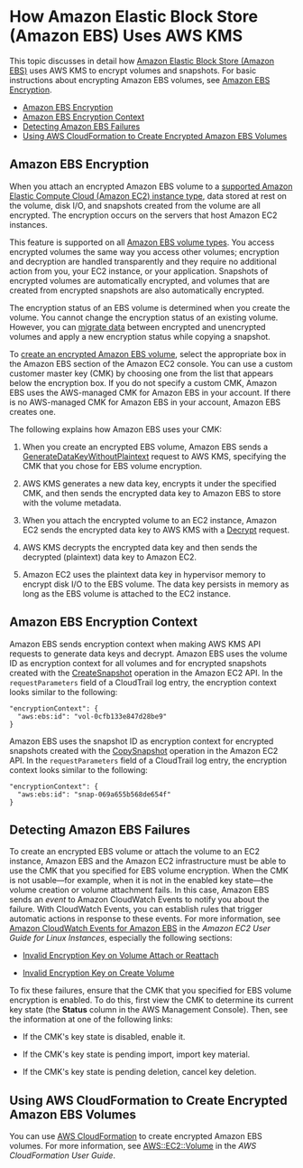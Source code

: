 # How Amazon Elastic Block Store \(Amazon EBS\) Uses AWS KMS<a name="services-ebs"></a>

This topic discusses in detail how [Amazon Elastic Block Store \(Amazon EBS\)](http://docs.aws.amazon.com/AWSEC2/latest/UserGuide/AmazonEBS.html) uses AWS KMS to encrypt volumes and snapshots\. For basic instructions about encrypting Amazon EBS volumes, see [Amazon EBS Encryption](http://docs.aws.amazon.com/AWSEC2/latest/UserGuide/EBSEncryption.html)\.


+ [Amazon EBS Encryption](#ebs-encrypt)
+ [Amazon EBS Encryption Context](#ebs-encryption-context)
+ [Detecting Amazon EBS Failures](#ebs-failures)
+ [Using AWS CloudFormation to Create Encrypted Amazon EBS Volumes](#ebs-encryption-using-cloudformation)

## Amazon EBS Encryption<a name="ebs-encrypt"></a>

When you attach an encrypted Amazon EBS volume to a [supported Amazon Elastic Compute Cloud \(Amazon EC2\) instance type](http://docs.aws.amazon.com/AWSEC2/latest/UserGuide/EBSEncryption.html#EBSEncryption_supported_instances), data stored at rest on the volume, disk I/O, and snapshots created from the volume are all encrypted\. The encryption occurs on the servers that host Amazon EC2 instances\.

This feature is supported on all [Amazon EBS volume types](http://docs.aws.amazon.com/AWSEC2/latest/UserGuide/EBSVolumeTypes.html)\. You access encrypted volumes the same way you access other volumes; encryption and decryption are handled transparently and they require no additional action from you, your EC2 instance, or your application\. Snapshots of encrypted volumes are automatically encrypted, and volumes that are created from encrypted snapshots are also automatically encrypted\.

The encryption status of an EBS volume is determined when you create the volume\. You cannot change the encryption status of an existing volume\. However, you can [migrate data](http://docs.aws.amazon.com/AWSEC2/latest/UserGuide/EBSEncryption.html#EBSEncryption_considerations) between encrypted and unencrypted volumes and apply a new encryption status while copying a snapshot\.

To [create an encrypted Amazon EBS volume](http://docs.aws.amazon.com/AWSEC2/latest/UserGuide/ebs-creating-volume.html), select the appropriate box in the Amazon EBS section of the Amazon EC2 console\. You can use a custom customer master key \(CMK\) by choosing one from the list that appears below the encryption box\. If you do not specify a custom CMK, Amazon EBS uses the AWS\-managed CMK for Amazon EBS in your account\. If there is no AWS\-managed CMK for Amazon EBS in your account, Amazon EBS creates one\.

The following explains how Amazon EBS uses your CMK:

1. When you create an encrypted EBS volume, Amazon EBS sends a [GenerateDataKeyWithoutPlaintext](http://docs.aws.amazon.com/kms/latest/APIReference/API_GenerateDataKeyWithoutPlaintext.html) request to AWS KMS, specifying the CMK that you chose for EBS volume encryption\.

1. AWS KMS generates a new data key, encrypts it under the specified CMK, and then sends the encrypted data key to Amazon EBS to store with the volume metadata\.

1. When you attach the encrypted volume to an EC2 instance, Amazon EC2 sends the encrypted data key to AWS KMS with a [Decrypt](http://docs.aws.amazon.com/kms/latest/APIReference/API_Decrypt.html) request\.

1. AWS KMS decrypts the encrypted data key and then sends the decrypted \(plaintext\) data key to Amazon EC2\.

1. Amazon EC2 uses the plaintext data key in hypervisor memory to encrypt disk I/O to the EBS volume\. The data key persists in memory as long as the EBS volume is attached to the EC2 instance\.

## Amazon EBS Encryption Context<a name="ebs-encryption-context"></a>

Amazon EBS sends encryption context when making AWS KMS API requests to generate data keys and decrypt\. Amazon EBS uses the volume ID as encryption context for all volumes and for encrypted snapshots created with the [CreateSnapshot](http://docs.aws.amazon.com/AWSEC2/latest/APIReference/API_CreateSnapshot.html) operation in the Amazon EC2 API\. In the `requestParameters` field of a CloudTrail log entry, the encryption context looks similar to the following:

```
"encryptionContext": {
  "aws:ebs:id": "vol-0cfb133e847d28be9"
}
```

Amazon EBS uses the snapshot ID as encryption context for encrypted snapshots created with the [CopySnapshot](http://docs.aws.amazon.com/AWSEC2/latest/APIReference/API_CopySnapshot.html) operation in the Amazon EC2 API\. In the `requestParameters` field of a CloudTrail log entry, the encryption context looks similar to the following:

```
"encryptionContext": {
  "aws:ebs:id": "snap-069a655b568de654f"
}
```

## Detecting Amazon EBS Failures<a name="ebs-failures"></a>

To create an encrypted EBS volume or attach the volume to an EC2 instance, Amazon EBS and the Amazon EC2 infrastructure must be able to use the CMK that you specified for EBS volume encryption\. When the CMK is not usable—for example, when it is not in the enabled key state—the volume creation or volume attachment fails\. In this case, Amazon EBS sends an *event* to Amazon CloudWatch Events to notify you about the failure\. With CloudWatch Events, you can establish rules that trigger automatic actions in response to these events\. For more information, see [Amazon CloudWatch Events for Amazon EBS](http://docs.aws.amazon.com/AWSEC2/latest/UserGuide/ebs-cloud-watch-events.html) in the *Amazon EC2 User Guide for Linux Instances*, especially the following sections:

+ [Invalid Encryption Key on Volume Attach or Reattach](http://docs.aws.amazon.com/AWSEC2/latest/UserGuide/ebs-cloud-watch-events.html#attach-fail-key)

+ [Invalid Encryption Key on Create Volume](http://docs.aws.amazon.com/AWSEC2/latest/UserGuide/ebs-cloud-watch-events.html#create-fail-key)

To fix these failures, ensure that the CMK that you specified for EBS volume encryption is enabled\. To do this, first view the CMK to determine its current key state \(the **Status** column in the AWS Management Console\)\. Then, see the information at one of the following links:

+ If the CMK's key state is disabled, enable it\.

+ If the CMK's key state is pending import, import key material\.

+ If the CMK's key state is pending deletion, cancel key deletion\.

## Using AWS CloudFormation to Create Encrypted Amazon EBS Volumes<a name="ebs-encryption-using-cloudformation"></a>

You can use [AWS CloudFormation](https://aws.amazon.com/cloudformation/) to create encrypted Amazon EBS volumes\. For more information, see [AWS::EC2::Volume](http://docs.aws.amazon.com/AWSCloudFormation/latest/UserGuide/aws-properties-ec2-ebs-volume.html) in the *AWS CloudFormation User Guide*\.